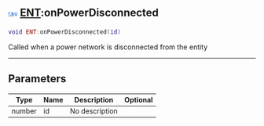 ## ![server](.gitbook/assets/server.png) [ENT](./readme/ENT/README.md):onPowerDisconnected

```lua
void ENT:onPowerDisconnected(id)
```

Called when a power network is disconnected from the entity

------
## Parameters

| Type   | Name | Description | Optional |
| ------ | ---- | ----------- | -------: |
| number | id | No description |  |

